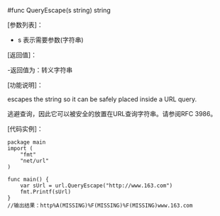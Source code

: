 #func QueryEscape(s string) string

[参数列表]：

- s 表示需要参数(字符串) 

[返回值]：

-返回值为：转义字符串

[功能说明]：

escapes the string so it can be safely placed inside a URL query.

逃避查询，因此它可以被安全的放置在URL查询字符串。请参阅RFC 3986。

[代码实例]：

	package main	
	import (
		"fmt"
		"net/url"
	)
	
	func main() {
		var sUrl = url.QueryEscape("http://www.163.com")
		fmt.Printf(sUrl)
	}
	//输出结果：http%A(MISSING)%F(MISSING)%F(MISSING)www.163.com

